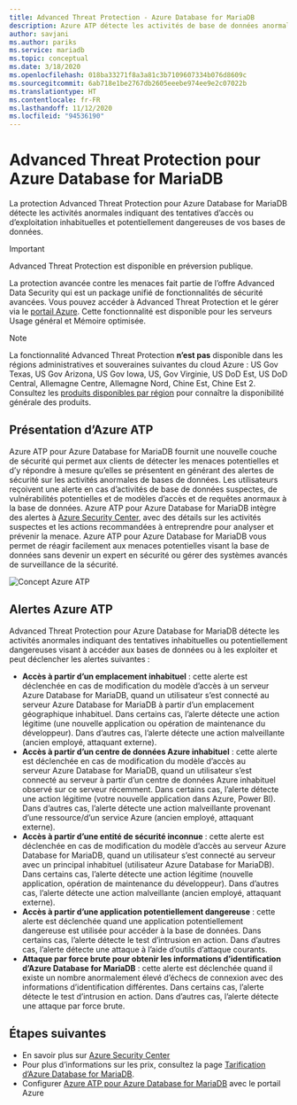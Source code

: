 ```yaml
---
title: Advanced Threat Protection - Azure Database for MariaDB
description: Azure ATP détecte les activités de base de données anormales qui indiquent la présence potentielle de menaces de sécurité pour la base de données.
author: savjani
ms.author: pariks
ms.service: mariadb
ms.topic: conceptual
ms.date: 3/18/2020
ms.openlocfilehash: 018ba33271f8a3a81c3b7109607334b076d8609c
ms.sourcegitcommit: 6ab718e1be2767db2605eeebe974ee9e2c07022b
ms.translationtype: HT
ms.contentlocale: fr-FR
ms.lasthandoff: 11/12/2020
ms.locfileid: "94536190"
---
```

# <a name="azure-database-for-mariadb-advanced-threat-protection"></a>Advanced Threat Protection pour Azure Database for MariaDB

La protection Advanced Threat Protection pour Azure Database for MariaDB détecte les activités anormales indiquant des tentatives d’accès ou d’exploitation inhabituelles et potentiellement dangereuses de vos bases de données.

> [!IMPORTANT]
> Advanced Threat Protection est disponible en préversion publique.

La protection avancée contre les menaces fait partie de l’offre Advanced Data Security qui est un package unifié de fonctionnalités de sécurité avancées. Vous pouvez accéder à Advanced Threat Protection et le gérer via le [portail Azure](https://portal.azure.com). Cette fonctionnalité est disponible pour les serveurs Usage général et Mémoire optimisée.

> [!NOTE]
> La fonctionnalité Advanced Threat Protection **n’est pas** disponible dans les régions administratives et souveraines suivantes du cloud Azure : US Gov Texas, US Gov Arizona, US Gov Iowa, US, Gov Virginie, US DoD Est, US DoD Central, Allemagne Centre, Allemagne Nord, Chine Est, Chine Est 2. Consultez les [produits disponibles par région](https://azure.microsoft.com/global-infrastructure/services/) pour connaître la disponibilité générale des produits.


## <a name="what-is-advanced-threat-protection"></a>Présentation d’Azure ATP

Azure ATP pour Azure Database for MariaDB fournit une nouvelle couche de sécurité qui permet aux clients de détecter les menaces potentielles et d’y répondre à mesure qu’elles se présentent en générant des alertes de sécurité sur les activités anormales de bases de données. Les utilisateurs reçoivent une alerte en cas d’activités de base de données suspectes, de vulnérabilités potentielles et de modèles d’accès et de requêtes anormaux à la base de données. Azure ATP pour Azure Database for MariaDB intègre des alertes à [Azure Security Center](https://azure.microsoft.com/services/security-center/), avec des détails sur les activités suspectes et les actions recommandées à entreprendre pour analyser et prévenir la menace. Azure ATP pour Azure Database for MariaDB vous permet de réagir facilement aux menaces potentielles visant la base de données sans devenir un expert en sécurité ou gérer des systèmes avancés de surveillance de la sécurité. 

![Concept Azure ATP](media/concepts-data-access-and-security-threat-protection/advanced-threat-protection-concept.png)

## <a name="advanced-threat-protection-alerts"></a>Alertes Azure ATP 
Advanced Threat Protection pour Azure Database for MariaDB détecte les activités anormales indiquant des tentatives inhabituelles ou potentiellement dangereuses visant à accéder aux bases de données ou à les exploiter et peut déclencher les alertes suivantes :
- **Accès à partir d’un emplacement inhabituel** : cette alerte est déclenchée en cas de modification du modèle d’accès à un serveur Azure Database for MariaDB, quand un utilisateur s’est connecté au serveur Azure Database for MariaDB à partir d’un emplacement géographique inhabituel. Dans certains cas, l’alerte détecte une action légitime (une nouvelle application ou opération de maintenance du développeur). Dans d’autres cas, l’alerte détecte une action malveillante (ancien employé, attaquant externe).
- **Accès à partir d’un centre de données Azure inhabituel** : cette alerte est déclenchée en cas de modification du modèle d’accès au serveur Azure Database for MariaDB, quand un utilisateur s’est connecté au serveur à partir d’un centre de données Azure inhabituel observé sur ce serveur récemment. Dans certains cas, l’alerte détecte une action légitime (votre nouvelle application dans Azure, Power BI). Dans d’autres cas, l’alerte détecte une action malveillante provenant d’une ressource/d’un service Azure (ancien employé, attaquant externe).
- **Accès à partir d’une entité de sécurité inconnue** : cette alerte est déclenchée en cas de modification du modèle d’accès au serveur Azure Database for MariaDB, quand un utilisateur s’est connecté au serveur avec un principal inhabituel (utilisateur Azure Database for MariaDB). Dans certains cas, l’alerte détecte une action légitime (nouvelle application, opération de maintenance du développeur). Dans d’autres cas, l’alerte détecte une action malveillante (ancien employé, attaquant externe).
- **Accès à partir d’une application potentiellement dangereuse** : cette alerte est déclenchée quand une application potentiellement dangereuse est utilisée pour accéder à la base de données. Dans certains cas, l’alerte détecte le test d’intrusion en action. Dans d’autres cas, l’alerte détecte une attaque à l’aide d’outils d’attaque courants.
- **Attaque par force brute pour obtenir les informations d’identification d’Azure Database for MariaDB** : cette alerte est déclenchée quand il existe un nombre anormalement élevé d’échecs de connexion avec des informations d’identification différentes. Dans certains cas, l’alerte détecte le test d’intrusion en action. Dans d’autres cas, l’alerte détecte une attaque par force brute.

## <a name="next-steps"></a>Étapes suivantes

* En savoir plus sur [Azure Security Center](../security-center/security-center-introduction.md)
* Pour plus d’informations sur les prix, consultez la page [Tarification d’Azure Database for MariaDB](https://azure.microsoft.com/pricing/details/mariadb/). 
* Configurer [Azure ATP pour Azure Database for MariaDB](howto-database-threat-protection-portal.md) avec le portail Azure